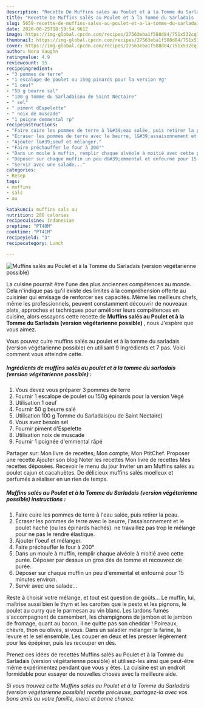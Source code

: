```yaml
---
description: "Recette De Muffins salés au Poulet et à la Tomme du Sarladais (version végétarienne possible)"
title: "Recette De Muffins salés au Poulet et à la Tomme du Sarladais (version végétarienne possible)"
slug: 5659-recette-de-muffins-sales-au-poulet-et-a-la-tomme-du-sarladais-version-vegetarienne-possible
date: 2020-08-25T18:59:54.961Z
image: https://img-global.cpcdn.com/recipes/27563eba1f588d84/751x532cq70/muffins-sales-au-poulet-et-a-la-tomme-du-sarladais-version-vegetarienne-possible-photo-principale-de-la-recette.jpg
thumbnail: https://img-global.cpcdn.com/recipes/27563eba1f588d84/751x532cq70/muffins-sales-au-poulet-et-a-la-tomme-du-sarladais-version-vegetarienne-possible-photo-principale-de-la-recette.jpg
cover: https://img-global.cpcdn.com/recipes/27563eba1f588d84/751x532cq70/muffins-sales-au-poulet-et-a-la-tomme-du-sarladais-version-vegetarienne-possible-photo-principale-de-la-recette.jpg
author: Nora Vaughn
ratingvalue: 4.9
reviewcount: 15
recipeingredient:
- "3 pommes de terre"
- "1 escalope de poulet ou 150g pinards pour la version Vg"
- "1 oeuf"
- "50 g beurre sal"
- "100 g Tomme du Sarladaisou de Saint Nectaire"
- " sel"
- " piment dEspelette"
- " noix de muscade"
- "1 poigne demmental rp"
recipeinstructions:
- "Faire cuire les pommes de terre à l&#39;eau salée, puis retirer la peau."
- "Écraser les pommes de terre avec le beurre, l&#39;assaisonnement et le poulet haché (ou les épinards hachés). ne travaillez pas trop le mélange pour ne pas le rendre élastique."
- "Ajouter l&#39;oeuf et mélanger."
- "Faire préchauffer le four à 200°"
- "Dans un moule à muffin, remplir chaque alvéole à moitié avec cette purée. Déposer par dessus un gros dés de tomme et recouvrez de purée."
- "Déposer sur chaque muffin un peu d&#39;emmental et enfourné pour 15 minutes environ."
- "Servir avec une salade..."
categories:
- Resep
tags:
- muffins
- sals
- au

katakunci: muffins sals au 
nutrition: 286 calories
recipecuisine: Indonesian
preptime: "PT40M"
cooktime: "PT41M"
recipeyield: "3"
recipecategory: Lunch

---
```



![Muffins salés au Poulet et à la Tomme du Sarladais (version végétarienne possible)](https://img-global.cpcdn.com/recipes/27563eba1f588d84/751x532cq70/muffins-sales-au-poulet-et-a-la-tomme-du-sarladais-version-vegetarienne-possible-photo-principale-de-la-recette.jpg)

La cuisine pourrait être l'une des plus anciennes compétences au monde. Cela n'indique pas qu'il existe des limites à la compréhension offerte au cuisinier qui envisage de renforcer ses capacités. Même les meilleurs chefs, même les professionnels, peuvent constamment découvrir de nouveaux plats, approches et techniques pour améliorer leurs compétences en cuisine, alors essayons cette recette de <strong> Muffins salés au Poulet et à la Tomme du Sarladais (version végétarienne possible) </strong>, nous J'espère que vous aimez.

<!--inarticleads1-->

Vous pouvez cuire muffins salés au poulet et à la tomme du sarladais (version végétarienne possible) en utilisant 9 Ingrédients et 7 pas. Voici comment vous atteindre cette.

##### Ingrédients de muffins salés au poulet et à la tomme du sarladais (version végétarienne possible) :

1. Vous devez vous préparer 3 pommes de terre
1. Fournir 1 escalope de poulet ou 150g épinards pour la version Végé
1. Utilisation 1 oeuf
1. Fournir 50 g beurre salé
1. Utilisation 100 g Tomme du Sarladais(ou de Saint Nectaire)
1. Vous avez besoin  sel
1. Fournir  piment d&#39;Espelette
1. Utilisation  noix de muscade
1. Fournir 1 poignée d&#39;emmental râpé


Partager sur: Mon livre de recettes; Mon compte; Mon PtitChef. Proposer une recette Ajouter son blog Noter les recettes Mon livre de recettes Mes recettes déposées. Recevoir le menu du jour Inviter un am Muffins salés au poulet cajun et cacahuètes. De délicieux muffins salés moelleux et parfumés à réaliser en un rien de temps. 

<!--inarticleads2-->

##### Muffins salés au Poulet et à la Tomme du Sarladais (version végétarienne possible) instructions :

1. Faire cuire les pommes de terre à l&#39;eau salée, puis retirer la peau.
1. Écraser les pommes de terre avec le beurre, l&#39;assaisonnement et le poulet haché (ou les épinards hachés). ne travaillez pas trop le mélange pour ne pas le rendre élastique.
1. Ajouter l&#39;oeuf et mélanger.
1. Faire préchauffer le four à 200°
1. Dans un moule à muffin, remplir chaque alvéole à moitié avec cette purée. Déposer par dessus un gros dés de tomme et recouvrez de purée.
1. Déposer sur chaque muffin un peu d&#39;emmental et enfourné pour 15 minutes environ.
1. Servir avec une salade...


Reste à choisir votre mélange, et tout est question de goûts… Le muffin, lui, maîtrise aussi bien le thym et les carottes que le pesto et les pignons, le poulet au curry que le parmesan au vin blanc. Les lardons fumés s&#39;accompagnent de camembert, les champignons de jambon et le jambon de fromage, quant au bacon, il ne quitte pas son cheddar ! Poireaux, chèvre, thon ou olives, si vous. Dans un saladier mélanger la farine, la levure et le sel ensemble. Les couper en deux et les presser légèrement pour les épépiner, puis les recouper en dès. 

<!--inarticleads1-->

<p>
Prenez ces idées de recettes Muffins salés au Poulet et à la Tomme du Sarladais (version végétarienne possible) et utilisez-les ainsi que peut-être même expérimentez pendant que vous y êtes. La cuisine est un endroit formidable pour essayer de nouvelles choses avec la meilleure aide.
</p>

<p>
<i>Si vous trouvez cette Muffins salés au Poulet et à la Tomme du Sarladais (version végétarienne possible) recette précieuse, partagez-la avec vos bons amis ou votre famille, merci et bonne chance.</i>
</p>
